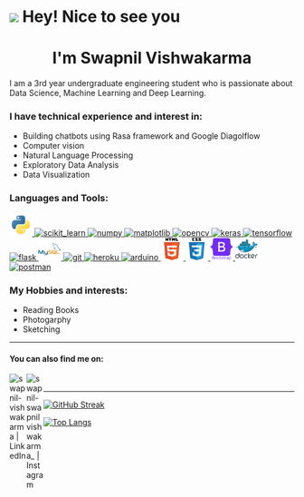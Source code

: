 <h1><img src="https://emojis.slackmojis.com/emojis/images/1531849430/4246/blob-sunglasses.gif?1531849430" width="30"/> Hey! Nice to see you</h1>
<h1 align="center">I'm Swapnil Vishwakarma</h1>

I am a 3rd year undergraduate engineering student who is passionate about Data Science, Machine Learning and Deep Learning.
### I have technical experience and interest in:
* Building chatbots using Rasa framework and Google Diagolflow
* Computer vision 
* Natural Language Processing 
* Exploratory Data Analysis
* Data Visualization

<h3 align="left">Languages and Tools:</h3>
<p align="left">
 <a href="https://www.python.org" target="_blank"> <img src="https://raw.githubusercontent.com/devicons/devicon/master/icons/python/python-original.svg" alt="python" width="40" height="40"/> </a>
 <a href="https://scikit-learn.org/" target="_blank"> <img src="https://upload.wikimedia.org/wikipedia/commons/0/05/Scikit_learn_logo_small.svg" alt="scikit_learn" width="40" height="40"/> </a>
 <a href="https://numpy.org/" target="_blank"> <img src="https://www.vectorlogo.zone/logos/numpy/numpy-icon.svg" alt="numpy" width="40" height="40"/> </a>
 <a href="https://matplotlib.org/" target="_blank"> <img src="https://matplotlib.org/_static/logo2.svg" alt="matplotlib" width="40" height="40"/> </a>
 <a href="https://opencv.org/" target="_blank"> <img src="https://www.vectorlogo.zone/logos/opencv/opencv-icon.svg" alt="opencv" width="40" height="40"/> </a>
 <a href="https://keras.io/" target="_blank"> <img src="https://upload.wikimedia.org/wikipedia/commons/c/c9/Keras_Logo.jpg" alt="keras" width="40" height="40"/> </a>
 <a href="https://www.tensorflow.org" target="_blank"> <img src="https://www.vectorlogo.zone/logos/tensorflow/tensorflow-icon.svg" alt="tensorflow" width="40" height="40"/> </a>
 <a href="https://flask.palletsprojects.com/" target="_blank"> <img src="https://www.vectorlogo.zone/logos/pocoo_flask/pocoo_flask-icon.svg" alt="flask" width="40" height="40"/> </a>
 <a href="https://www.mysql.com/" target="_blank"> <img src="https://raw.githubusercontent.com/devicons/devicon/master/icons/mysql/mysql-original-wordmark.svg" alt="mysql" width="40" height="40"/> </a>
 <a href="https://git-scm.com/" target="_blank"> <img src="https://www.vectorlogo.zone/logos/git-scm/git-scm-icon.svg" alt="git" width="40" height="40"/> </a> 
 <a href="https://heroku.com" target="_blank"> <img src="https://www.vectorlogo.zone/logos/heroku/heroku-icon.svg" alt="heroku" width="40" height="40"/> </a>
 <a href="https://www.arduino.cc/" target="_blank"> <img src="https://cdn.worldvectorlogo.com/logos/arduino-1.svg" alt="arduino" width="40" height="40"/> </a>
 <a href="https://www.w3.org/html/" target="_blank"> <img src="https://raw.githubusercontent.com/devicons/devicon/master/icons/html5/html5-original-wordmark.svg" alt="html5" width="40" height="40"/> </a>
 <a href="https://www.w3schools.com/css/" target="_blank"> <img src="https://raw.githubusercontent.com/devicons/devicon/master/icons/css3/css3-original-wordmark.svg" alt="css3" width="40" height="40"/> </a>
 <a href="https://getbootstrap.com" target="_blank"> <img src="https://raw.githubusercontent.com/devicons/devicon/master/icons/bootstrap/bootstrap-plain-wordmark.svg" alt="bootstrap" width="40" height="40"/> </a>
 <a href="https://www.docker.com/" target="_blank"> <img src="https://raw.githubusercontent.com/devicons/devicon/master/icons/docker/docker-original-wordmark.svg" alt="docker" width="40" height="40"/> </a>
  <a href="https://postman.com" target="_blank"> <img src="https://www.vectorlogo.zone/logos/getpostman/getpostman-icon.svg" alt="postman" width="40" height="40"/> </a>
</p>

### My Hobbies and interests:
* Reading Books
* Photogarphy
* Sketching

<hr>

#### You can also find me on:
[<img align="left" alt="swapnil-vishwakarma | LinkedIn" width="30px" src="https://img.icons8.com/color/48/000000/linkedin.png" />][Linkedin]
[<img align="left" alt="swapnil-swapnilvishwakarma_ | Instagram" width="30px" src="https://img.icons8.com/fluent/48/000000/instagram-new.png" />][Instagram]

[Linkedin]: https://www.linkedin.com/in/swapnil-vishwakarma/
[Instagram]: https://www.instagram.com/swapnilvishwakarma_/

<br>
<hr>

[![GitHub Streak](https://github-readme-streak-stats.herokuapp.com/?user=swapnilvishwakarma&theme=default)](https://github.com/DenverCoder1/github-readme-streak-stats)

[![Top Langs](https://github-readme-stats.vercel.app/api/top-langs/?username=swapnilvishwakarma)](https://github.com/anuraghazra/github-readme-stats)
